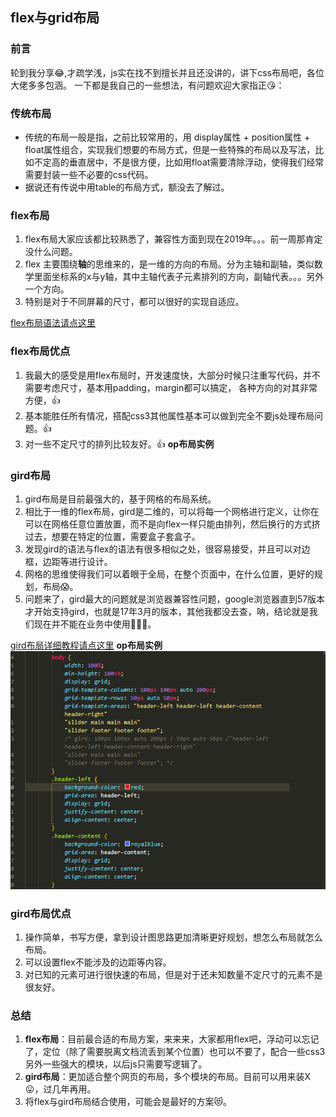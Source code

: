 ## flex与grid布局

### 前言
轮到我分享😂,才疏学浅，js实在找不到擅长并且还没讲的，讲下css布局吧，各位大佬多多包涵。
一下都是我自己的一些想法，有问题欢迎大家指正😘：

### 传统布局
* 传统的布局一般是指，之前比较常用的，用 display属性 + position属性 + float属性组合，实现我们想要的布局方式，但是一些特殊的布局以及写法，比如不定高的垂直居中，不是很方便，比如用float需要清除浮动，使得我们经常需要封装一些不必要的css代码。
* 据说还有传说中用table的布局方式，额没去了解过。

### flex布局

1. flex布局大家应该都比较熟悉了，兼容性方面到现在2019年。。。前一周那肯定没什么问题。
2. flex 主要围绕**轴**的思维来的，是一维的方向的布局。分为主轴和副轴，类似数学里面坐标系的x与y轴，其中主轴代表子元素排列的方向，副轴代表。。。另外一个方向。
3. 特别是对于不同屏幕的尺寸，都可以很好的实现自适应。

[flex布局语法请点这里](http://www.runoob.com/w3cnote/flex-grammar.html)

### flex布局优点
1. 我最大的感受是用flex布局时，开发速度快，大部分时候只注重写代码，并不需要考虑尺寸，基本用padding，margin都可以搞定， 各种方向的对其非常方便，👍
2. 基本能胜任所有情况，搭配css3其他属性基本可以做到完全不要js处理布局问题。👍
3. 对一些不定尺寸的排列比较友好。👍
**op布局实例**

### gird布局
1. gird布局是目前最强大的，基于网格的布局系统。
2. 相比于一维的flex布局，gird是二维的，可以将每一个网格进行定义，让你在可以在网格任意位置放置，而不是向flex一样只能由排列，然后换行的方式挤过去，想要在特定的位置，需要盒子套盒子。
3. 发现gird的语法与flex的语法有很多相似之处，很容易接受，并且可以对边框，边距等进行设计。
4. 网格的思维使得我们可以着眼于全局，在整个页面中，在什么位置，更好的规划，布局😱。
5. 问题来了，gird最大的问题就是浏览器兼容性问题，google浏览器直到57版本才开始支持gird，也就是17年3月的版本，其他我都没去查，呐，结论就是我们现在并不能在业务中使用🤬🤬🤬。

[gird布局详细教程请点这里](https://cloud.tencent.com/developer/article/1186773)
**op布局实例**
![](./images/gird1.png)
### gird布局优点
1. 操作简单，书写方便，拿到设计图思路更加清晰更好规划，想怎么布局就怎么布局。
2. 可以设置flex不能涉及的边距等内容。
2. 对已知的元素可进行很快速的布局，但是对于还未知数量不定尺寸的元素不是很友好。

### 总结
1. **flex布局**：目前最合适的布局方案，来来来，大家都用flex吧，浮动可以忘记了，定位（除了需要脱离文档流丢到某个位置）也可以不要了，配合一些css3另外一些强大的模块，以后js只需要写逻辑了。
2. **gird布局**：更加适合整个网页的布局，多个模块的布局。目前可以用来装X😛，过几年再用。
3. 将flex与gird布局结合使用，可能会是最好的方案😻。